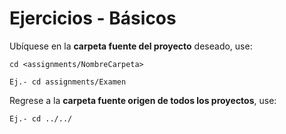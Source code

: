 # Ejercicios - Básicos

Ubíquese en la **carpeta fuente del proyecto** deseado, use:

```
cd <assignments/NombreCarpeta>

Ej.- cd assignments/Examen

```
Regrese a la **carpeta fuente origen de todos los proyectos**, use:

```
Ej.- cd ../../

```


